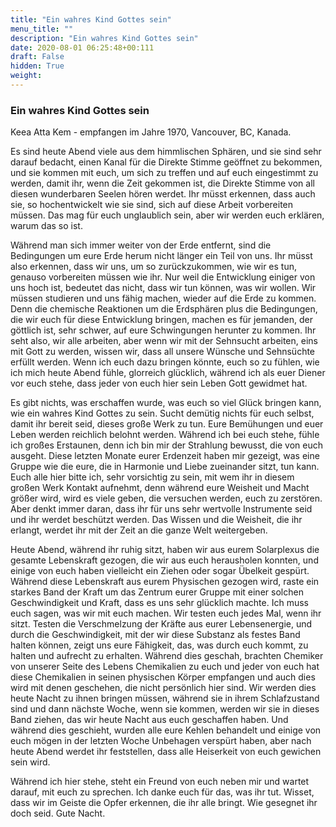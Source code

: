 ```yaml
---
title: "Ein wahres Kind Gottes sein"
menu_title: ""
description: "Ein wahres Kind Gottes sein"
date: 2020-08-01 06:25:48+00:111
draft: False
hidden: True
weight:
---
```

### Ein wahres Kind Gottes sein

Keea Atta Kem - empfangen im Jahre 1970, Vancouver, BC, Kanada.

Es sind heute Abend viele aus dem himmlischen Sphären, und sie sind sehr darauf bedacht, einen Kanal für die Direkte Stimme geöffnet zu bekommen, und sie kommen mit euch, um sich zu treffen und auf euch eingestimmt zu werden, damit ihr, wenn die Zeit gekommen ist, die Direkte Stimme von all diesen wunderbaren Seelen hören werdet. Ihr müsst erkennen, dass auch sie, so hochentwickelt wie sie sind, sich auf diese Arbeit vorbereiten müssen. Das mag für euch unglaublich sein, aber wir werden euch erklären, warum das so ist.

Während man sich immer weiter von der Erde entfernt, sind die Bedingungen um eure Erde herum nicht länger ein Teil von uns. Ihr müsst also erkennen, dass wir uns, um so zurückzukommen, wie wir es tun, genauso vorbereiten müssen wie ihr. Nur weil die Entwicklung einiger von uns hoch ist, bedeutet das nicht, dass wir tun können, was wir wollen. Wir müssen studieren und uns fähig machen, wieder auf die Erde zu kommen. Denn die chemische Reaktionen um die Erdsphären plus die Bedingungen, die wir euch für diese Entwicklung bringen, machen es für jemanden, der göttlich ist, sehr schwer, auf eure Schwingungen herunter zu kommen. Ihr seht also, wir alle arbeiten, aber wenn wir mit der Sehnsucht arbeiten, eins mit Gott zu werden, wissen wir, dass all unsere Wünsche und Sehnsüchte erfüllt werden. Wenn ich euch dazu bringen könnte, euch so zu fühlen, wie ich mich heute Abend fühle, glorreich glücklich, während ich als euer Diener vor euch stehe, dass jeder von euch hier sein Leben Gott gewidmet hat.

Es gibt nichts, was erschaffen wurde, was euch so viel Glück bringen kann, wie ein wahres Kind Gottes zu sein. Sucht demütig nichts für euch selbst, damit ihr bereit seid, dieses große Werk zu tun. Eure Bemühungen und euer Leben werden reichlich belohnt werden. Während ich bei euch stehe, fühle ich großes Erstaunen, denn ich bin mir der Strahlung bewusst, die von euch ausgeht. Diese letzten Monate eurer Erdenzeit haben mir gezeigt, was eine Gruppe wie die eure, die in Harmonie und Liebe zueinander sitzt, tun kann. Euch alle hier bitte ich, sehr vorsichtig zu sein, mit wem ihr in diesem großen Werk Kontakt aufnehmt, denn während eure Weisheit und Macht größer wird, wird es viele geben, die versuchen werden, euch zu zerstören. Aber denkt immer daran, dass ihr für uns sehr wertvolle Instrumente seid und ihr werdet beschützt werden. Das Wissen und die Weisheit, die ihr erlangt, werdet ihr mit der Zeit an die ganze Welt weitergeben.

Heute Abend, während ihr ruhig sitzt, haben wir aus eurem Solarplexus die gesamte Lebenskraft gezogen, die wir aus euch herausholen konnten, und einige von euch haben vielleicht ein Ziehen oder sogar Übelkeit gespürt. Während diese Lebenskraft aus eurem Physischen gezogen wird, raste ein starkes Band der Kraft um das Zentrum eurer Gruppe mit einer solchen Geschwindigkeit und Kraft, dass es uns sehr glücklich machte. Ich muss euch sagen, was wir mit euch machen. Wir testen euch jedes Mal, wenn ihr sitzt. Testen die Verschmelzung der Kräfte aus eurer Lebensenergie, und durch die Geschwindigkeit, mit der wir diese Substanz als festes Band halten können, zeigt uns eure Fähigkeit, das, was durch euch kommt, zu halten und aufrecht zu erhalten. Während dies geschah, brachten Chemiker von unserer Seite des Lebens Chemikalien zu euch und jeder von euch hat diese Chemikalien in seinen physischen Körper empfangen und auch dies wird mit denen geschehen, die nicht persönlich hier sind. Wir werden dies heute Nacht zu ihnen bringen müssen, während sie in ihrem Schlafzustand sind und dann nächste Woche, wenn sie kommen, werden wir sie in dieses Band ziehen, das wir heute Nacht aus euch geschaffen haben. Und während dies geschieht, wurden alle eure Kehlen behandelt und einige von euch mögen in der letzten Woche Unbehagen verspürt haben, aber nach heute Abend werdet ihr feststellen, dass alle Heiserkeit von euch gewichen sein wird.

Während ich hier stehe, steht ein Freund von euch neben mir und wartet darauf, mit euch zu sprechen. Ich danke euch für das, was ihr tut. Wisset, dass wir im Geiste die Opfer erkennen, die ihr alle bringt. Wie gesegnet ihr doch seid. Gute Nacht.
